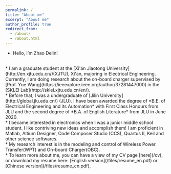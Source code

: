 ```yaml
---
permalink: /
title: "About me"
excerpt: "About me"
author_profile: true
redirect_from: 
  - /about/
  - /about.html
---
```


* Hello, I’m Zhao Delin!
<br>
* I am a graduate student at the [Xi'an Jiaotong University](http://en.xjtu.edu.cn/)(XJTU), Xi'an, majoring in Electrical Engineering. Currently, I am doing research about the on-board charger supervised by [Prof. Yue Wang](https://ieeexplore.ieee.org/author/37281447000) in the [SKLEI Lab](http://sklei.xjtu.edu.cn/en/).
<br>
* Before that, I was a undergraduate of [Jilin University](http://global.jlu.edu.cn/) (JLU). I have been awarded the degree of *B.E. of Electrical Engineering and its Automation* with First Class Honours from JLU and the second degree of *B.A. of English Literature* from JLU in June 2020. 
<br>
* I became interested in electronics when I was a junior middle school student. I like contriving new ideas and accomplish them! I am proficient in Matlab, Altium Designer, Code Composer Studio (CCS), Quartus II, Keil and other science softwares.
<br>
* My research interest is in the modeling and control of Wireless Power Transfer(WPT) and On-board Charger(OBC). 
<br>
* To learn more about me, you can have a view of my CV page [here](/cv), or download my resume here: [English version](/files/resume_en.pdf) or [Chinese version](/files/resume_cn.pdf).
<br>


